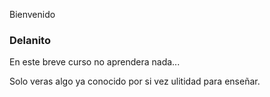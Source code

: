 Bienvenido 
### Delanito

En este breve curso no aprendera nada...

Solo veras algo ya conocido por si vez ulitidad para enseñar.